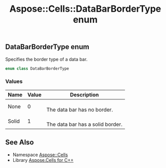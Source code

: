 ﻿---
title: Aspose::Cells::DataBarBorderType enum
linktitle: DataBarBorderType
second_title: Aspose.Cells for C++ API Reference
description: 'Aspose::Cells::DataBarBorderType enum. Specifies the border type of a data bar in C++.'
type: docs
weight: 19600
url: /cpp/aspose.cells/databarbordertype/
---
## DataBarBorderType enum


Specifies the border type of a data bar.

```cpp
enum class DataBarBorderType
```

### Values

| Name | Value | Description |
| --- | --- | --- |
| None | 0 | <br>The data bar has no border. |
| Solid | 1 | <br>The data bar has a solid border. |

## See Also

* Namespace [Aspose::Cells](../)
* Library [Aspose.Cells for C++](../../)
